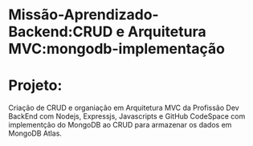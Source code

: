 # Missão-Aprendizado-Backend:CRUD e Arquitetura MVC:mongodb-implementação
# Projeto: 
Criação de CRUD e organiação em Arquitetura MVC da Profissão Dev BackEnd com Nodejs, Expressjs, Javascripts e GitHub CodeSpace com implementção do MongoDB ao CRUD para armazenar os dados em MongoDB Atlas.
